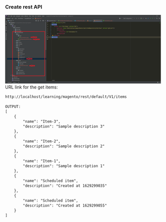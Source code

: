 ### Create rest API


![alt text](./docs/api.png)
<br/>
URL link for the get items:
```
http://localhost/learning/magento/rest/default/V1/items

OUTPUT:
[
    {
        "name": "Item-3",
        "description": "Sample description 3"
    },
    {
        "name": "Item-2",
        "description": "Sample description 2"
    },
    {
        "name": "Item-1",
        "description": "Sample description 1"
    },
    {
        "name": "Scheduled item",
        "description": "Created at 1629299035"
    },
    {
        "name": "Scheduled item",
        "description": "Created at 1629299055"
    } 
]
```
